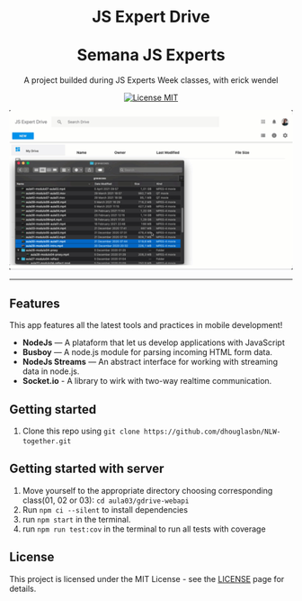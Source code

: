<h1 align="center">
<br>
  JS Expert Drive
<br>
<br>
Semana JS Experts
</h1>

<p align="center">A project builded during JS Experts Week classes, with erick wendel</p>

<p align="center">
  <a href="https://opensource.org/licenses/MIT">
    <img src="https://img.shields.io/badge/License-MIT-blue.svg" alt="License MIT">
  </a>
</p>

<div align="center">
  <img src="./demo.gif" alt="site example" />
</div>

<hr />

## Features

This app features all the latest tools and practices in mobile development!

- **NodeJs** — A plataform that let us develop applications with JavaScript
- **Busboy** — A node.js module for parsing incoming HTML form data.
- **NodeJs Streams** — An abstract interface for working with streaming data in node.js.
- **Socket.io** - A library to wirk with two-way realtime communication.


## Getting started

1. Clone this repo using `git clone https://github.com/dhouglasbn/NLW-together.git`

## Getting started with server

1. Move yourself to the appropriate directory choosing corresponding class(01, 02 or 03): `cd aula03/gdrive-webapi`<br />
2. Run `npm ci --silent` to install dependencies<br />
3. run `npm start` in the terminal.
4. run `npm run test:cov` in the terminal to run all tests with coverage

## License

This project is licensed under the MIT License - see the [LICENSE](https://opensource.org/licenses/MIT) page for details.
